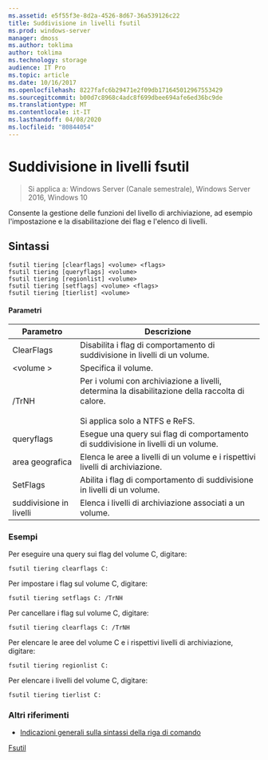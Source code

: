 ```yaml
---
ms.assetid: e5f55f3e-8d2a-4526-8d67-36a539126c22
title: Suddivisione in livelli fsutil
ms.prod: windows-server
manager: dmoss
ms.author: toklima
author: toklima
ms.technology: storage
audience: IT Pro
ms.topic: article
ms.date: 10/16/2017
ms.openlocfilehash: 8227fafc6b29471e2f09db171645012967553429
ms.sourcegitcommit: b00d7c8968c4adc8f699dbee694afe6ed36bc9de
ms.translationtype: MT
ms.contentlocale: it-IT
ms.lasthandoff: 04/08/2020
ms.locfileid: "80844054"
---
```

# <a name="fsutil-tiering"></a>Suddivisione in livelli fsutil
>Si applica a: Windows Server (Canale semestrale), Windows Server 2016, Windows 10

Consente la gestione delle funzioni del livello di archiviazione, ad esempio l'impostazione e la disabilitazione dei flag e l'elenco di livelli.

## <a name="syntax"></a>Sintassi

```
fsutil tiering [clearflags] <volume> <flags>
fsutil tiering [queryflags] <volume>
fsutil tiering [regionlist] <volume>
fsutil tiering [setflags] <volume> <flags>
fsutil tiering [tierlist] <volume>
```

#### <a name="parameters"></a>Parametri

|Parametro|Descrizione|
|-------------|---------------|
|ClearFlags|Disabilita i flag di comportamento di suddivisione in livelli di un volume.|
|\<volume >|Specifica il volume.|
|/TrNH|Per i volumi con archiviazione a livelli, determina la disabilitazione della raccolta di calore.<br /><br>Si applica solo a NTFS e ReFS.|
|queryflags|Esegue una query sui flag di comportamento di suddivisione in livelli di un volume.|
|area geografica|Elenca le aree a livelli di un volume e i rispettivi livelli di archiviazione.|
|SetFlags|Abilita i flag di comportamento di suddivisione in livelli di un volume.|
|suddivisione in livelli|Elenca i livelli di archiviazione associati a un volume.|


### <a name="examples"></a>Esempi

Per eseguire una query sui flag del volume C, digitare:

```
fsutil tiering clearflags C:
```

Per impostare i flag sul volume C, digitare:

```
fsutil tiering setflags C: /TrNH
```

Per cancellare i flag sul volume C, digitare:

```
fsutil tiering clearflags C: /TrNH
```

Per elencare le aree del volume C e i rispettivi livelli di archiviazione, digitare:

```
fsutil tiering regionlist C:
```

Per elencare i livelli del volume C, digitare:

```
fsutil tiering tierlist C:
```



### <a name="additional-references"></a>Altri riferimenti
- [Indicazioni generali sulla sintassi della riga di comando](command-line-syntax-key.md)

[Fsutil](Fsutil.md)

